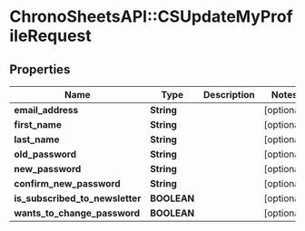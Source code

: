 # ChronoSheetsAPI::CSUpdateMyProfileRequest

## Properties
Name | Type | Description | Notes
------------ | ------------- | ------------- | -------------
**email_address** | **String** |  | [optional] 
**first_name** | **String** |  | [optional] 
**last_name** | **String** |  | [optional] 
**old_password** | **String** |  | [optional] 
**new_password** | **String** |  | [optional] 
**confirm_new_password** | **String** |  | [optional] 
**is_subscribed_to_newsletter** | **BOOLEAN** |  | [optional] 
**wants_to_change_password** | **BOOLEAN** |  | [optional] 


